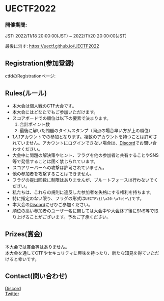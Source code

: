 # UECTF2022

### 開催期間: 
JST: 2022/11/18 20:00:00(JST) ~ 2022/11/20 20:00:00(JST)

最後に消す: <https://uectf.github.io/UECTF2022>

## Registration(参加登録)

ctfdのRegistrationページ: 

## Rules(ルール)

- 本大会は個人戦のCTF大会です。
- 本大会にはどなたでもご参加いただけます。
- スコアボードでの順位は以下の要素で決まります。
  1. 合計ポイント数
  2. 最後に解いた問題のタイムスタンプ（同点の場合早い方が上の順位）
- 1人1アカウントでの参加となります。複数のアカウントを持つことは許可されていません。アカウントにログインできない場合は、[Discord]でお問い合わせください。
- 大会中に問題の解決策やヒント、フラグを他の参加者と共有することやSNS等で発信することは固く禁じられています。
- スコアサーバーへの攻撃は許可されていません。
- 他の参加者を攻撃することはできません。
- フラグの提出回数に制限はありませんが、ブルートフォースは行わないでください。
- 私たちは、これらの規則に違反した参加者を失格にする権利を持ちます。
- 特に指定のない限り、フラグの形式は`UECTF\{[\x20-\x7e]+\}`です。
- 本大会の[Discord]にぜひご参加ください。
- 順位の高い参加者のユーザー名に関しては大会中や大会終了後にSNS等で取り上げることがございます。予めご了承ください。

## Prizes(賞金)

本大会では賞金等はありません。  
本大会を通してCTFやセキュリティに興味を持ったり、新たな知見を得ていただけると幸いです。

## Contact(問い合わせ)

[Discord]  
[Twitter]

[Discord]:ttps://discord.gg/56WJaWy4
[Twitter]: https://twitter.com/uec_ctf
[Website]: https://uectf.uec.tokyo/

